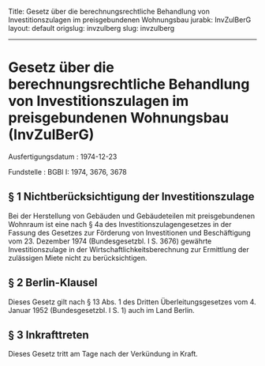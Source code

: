 Title: Gesetz über die berechnungsrechtliche Behandlung von Investitionszulagen im
  preisgebundenen Wohnungsbau
jurabk: InvZulBerG
layout: default
origslug: invzulberg
slug: invzulberg

---

# Gesetz über die berechnungsrechtliche Behandlung von Investitionszulagen im preisgebundenen Wohnungsbau (InvZulBerG)

Ausfertigungsdatum
:   1974-12-23

Fundstelle
:   BGBl I: 1974, 3676, 3678



## § 1 Nichtberücksichtigung der Investitionszulage

Bei der Herstellung von Gebäuden und Gebäudeteilen mit preisgebundenen
Wohnraum ist eine nach § 4a des Investitionszulagengesetzes in der
Fassung des Gesetzes zur Förderung von Investitionen und Beschäftigung
vom 23. Dezember 1974 (Bundesgesetzbl. I S. 3676) gewährte
Investitionszulage in der Wirtschaftlichkeitsberechnung zur Ermittlung
der zulässigen Miete nicht zu berücksichtigen.


## § 2 Berlin-Klausel

Dieses Gesetz gilt nach § 13 Abs. 1 des Dritten Überleitungsgesetzes
vom 4. Januar 1952 (Bundesgesetzbl. I S. 1) auch im Land Berlin.


## § 3 Inkrafttreten

Dieses Gesetz tritt am Tage nach der Verkündung in Kraft.

